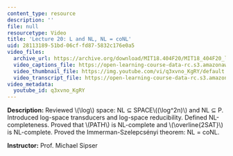 ```yaml
---
content_type: resource
description: ''
file: null
resourcetype: Video
title: 'Lecture 20: L and NL, NL = coNL'
uid: 28113189-51bd-06cf-fd87-5832c176e0a5
video_files:
  archive_url: https://archive.org/download/MIT18.404F20/MIT18_404F20_lec20_300k.mp4
  video_captions_file: https://open-learning-course-data-rc.s3.amazonaws.com/18-404j-theory-of-computation-fall-2020/e3fd9e52a02c5f88aac8978bca9effef_q3xvno_KgRY.vtt
  video_thumbnail_file: https://img.youtube.com/vi/q3xvno_KgRY/default.jpg
  video_transcript_file: https://open-learning-course-data-rc.s3.amazonaws.com/18-404j-theory-of-computation-fall-2020/38bae2468b75d4c9148d4bcf3c1c6138_q3xvno_KgRY.pdf
video_metadata:
  youtube_id: q3xvno_KgRY
---
```


**Description:** Reviewed \\(\\log\\) space: NL ⊆ SPACE\\((\\log^2n)\\) and NL ⊆ P. Introduced log-space transducers and log-space reducibility. Defined NL-completeness. Proved that \\(PATH\\) is NL-complete and \\(\\overline{2SAT}\\) is NL-complete. Proved the Immerman-Szelepcsényi theorem: NL = coNL.

**Instructor:** Prof. Michael Sipser